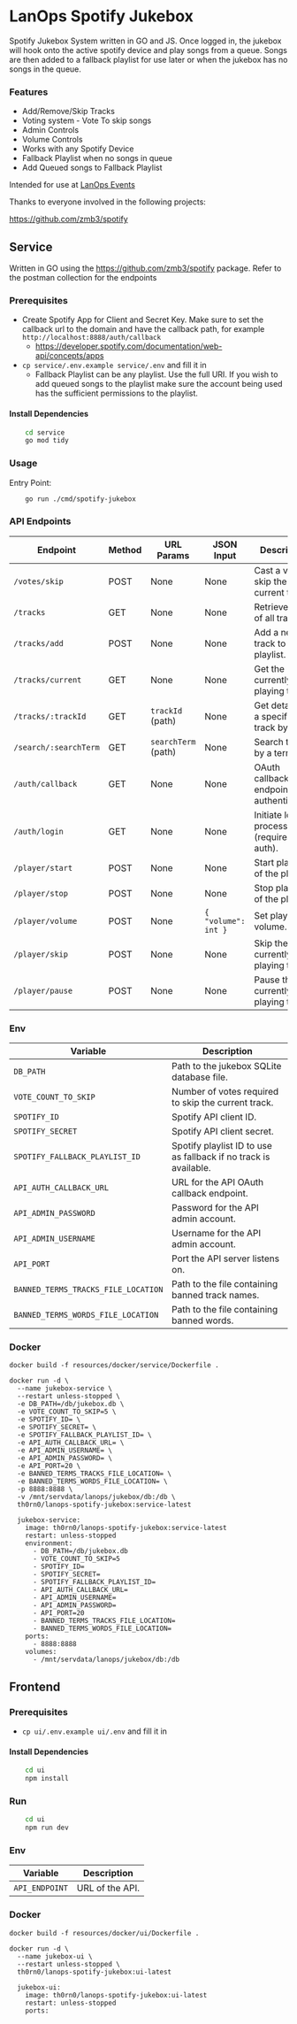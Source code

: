 # LanOps Spotify Jukebox

Spotify Jukebox System written in GO and JS. Once logged in, the jukebox will hook onto the active spotify device and play songs from a queue. Songs are then added to a fallback playlist for use later or when the jukebox has no songs in the queue.

### Features

- Add/Remove/Skip Tracks
- Voting system - Vote To skip songs
- Admin Controls
- Volume Controls
- Works with any Spotify Device
- Fallback Playlist when no songs in queue
- Add Queued songs to Fallback Playlist

Intended for use at [LanOps Events](https://www.lanops.co.uk)

Thanks to everyone involved in the following projects:

https://github.com/zmb3/spotify

## Service

Written in GO using the https://github.com/zmb3/spotify package. Refer to the postman collection for the endpoints

### Prerequisites

- Create Spotify App for Client and Secret Key. Make sure to set the callback url to the domain and have the callback path, for example ```http://localhost:8888/auth/callback```
    - https://developer.spotify.com/documentation/web-api/concepts/apps 
- ```cp service/.env.example service/.env``` and fill it in
    - Fallback Playlist can be any playlist. Use the full URI. If you wish to add queued songs to the playlist make sure the account being used has the sufficient permissions to the playlist.

#### Install Dependencies

```bash
    cd service
    go mod tidy
```

### Usage

Entry Point:
```bash
    go run ./cmd/spotify-jukebox
```

### API Endpoints

| Endpoint              | Method | URL Params          | JSON Input          | Description                                   |
|-----------------------|--------|---------------------|---------------------|-----------------------------------------------|
| `/votes/skip`         | POST   | None                | None                | Cast a vote to skip the current track.        |
| `/tracks`             | GET    | None                | None                | Retrieve a list of all tracks.                |
| `/tracks/add`         | POST   | None                | None                | Add a new track to the playlist.              |
| `/tracks/current`     | GET    | None                | None                | Get the currently playing track.              |
| `/tracks/:trackId`    | GET    | `trackId` (path)    | None                | Get details of a specific track by ID.        |
| `/search/:searchTerm` | GET    | `searchTerm` (path) | None                | Search tracks by a term.                      |
| `/auth/callback`      | GET    | None                | None                | OAuth callback endpoint after authentication. |
| `/auth/login`         | GET    | None                | None                | Initiate login process (requires auth).       |
| `/player/start`       | POST   | None                | None                | Start playback of the player.                 |
| `/player/stop`        | POST   | None                | None                | Stop playback of the player.                  |
| `/player/volume`      | POST   | None                | `{ "volume": int }` | Set player volume.                            |
| `/player/skip`        | POST   | None                | None                | Skip the currently playing track.             |
| `/player/pause`       | POST   | None                | None                | Pause the currently playing track.            |

### Env

| Variable                            | Description                                                      |
|-------------------------------------|------------------------------------------------------------------|
| `DB_PATH`                           | Path to the jukebox SQLite database file.                        |
| `VOTE_COUNT_TO_SKIP`                | Number of votes required to skip the current track.              |
| `SPOTIFY_ID`                        | Spotify API client ID.                                           |
| `SPOTIFY_SECRET`                    | Spotify API client secret.                                       |
| `SPOTIFY_FALLBACK_PLAYLIST_ID`      | Spotify playlist ID to use as fallback if no track is available. |
| `API_AUTH_CALLBACK_URL`             | URL for the API OAuth callback endpoint.                         |
| `API_ADMIN_PASSWORD`                | Password for the API admin account.                              |
| `API_ADMIN_USERNAME`                | Username for the API admin account.                              |
| `API_PORT`                          | Port the API server listens on.                                  |
| `BANNED_TERMS_TRACKS_FILE_LOCATION` | Path to the file containing banned track names.                  |
| `BANNED_TERMS_WORDS_FILE_LOCATION`  | Path to the file containing banned words.                        |

### Docker

```docker build -f resources/docker/service/Dockerfile .```

```
docker run -d \
  --name jukebox-service \
  --restart unless-stopped \
  -e DB_PATH=/db/jukebox.db \
  -e VOTE_COUNT_TO_SKIP=5 \
  -e SPOTIFY_ID= \
  -e SPOTIFY_SECRET= \
  -e SPOTIFY_FALLBACK_PLAYLIST_ID= \
  -e API_AUTH_CALLBACK_URL= \
  -e API_ADMIN_USERNAME= \
  -e API_ADMIN_PASSWORD= \
  -e API_PORT=20 \
  -e BANNED_TERMS_TRACKS_FILE_LOCATION= \
  -e BANNED_TERMS_WORDS_FILE_LOCATION= \
  -p 8888:8888 \
  -v /mnt/servdata/lanops/jukebox/db:/db \
  th0rn0/lanops-spotify-jukebox:service-latest
```

```
  jukebox-service:
    image: th0rn0/lanops-spotify-jukebox:service-latest
    restart: unless-stopped
    environment:
      - DB_PATH=/db/jukebox.db
      - VOTE_COUNT_TO_SKIP=5
      - SPOTIFY_ID=
      - SPOTIFY_SECRET=
      - SPOTIFY_FALLBACK_PLAYLIST_ID=
      - API_AUTH_CALLBACK_URL=
      - API_ADMIN_USERNAME=
      - API_ADMIN_PASSWORD=
      - API_PORT=20
      - BANNED_TERMS_TRACKS_FILE_LOCATION=
      - BANNED_TERMS_WORDS_FILE_LOCATION=
    ports:
      - 8888:8888
    volumes:
      - /mnt/servdata/lanops/jukebox/db:/db
```

## Frontend

### Prerequisites
- ```cp ui/.env.example ui/.env``` and fill it in

#### Install Dependencies
```bash
    cd ui
    npm install
```

### Run

```bash
    cd ui
    npm run dev
```

### Env

| Variable                            | Description                                                      |
|-------------------------------------|------------------------------------------------------------------|
| `API_ENDPOINT`                      | URL of the API.                                                  |

### Docker

```docker build -f resources/docker/ui/Dockerfile .```

```
docker run -d \
  --name jukebox-ui \
  --restart unless-stopped \
  th0rn0/lanops-spotify-jukebox:ui-latest
```

```
  jukebox-ui:
    image: th0rn0/lanops-spotify-jukebox:ui-latest
    restart: unless-stopped
    ports:
```